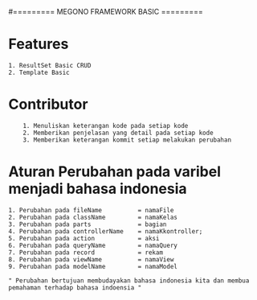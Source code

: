 #========= MEGONO FRAMEWORK BASIC =========
# Features
	1. ResultSet Basic CRUD
	2. Template Basic
# Contributor
		1. Menuliskan keterangan kode pada setiap kode
		2. Memberikan penjelasan yang detail pada setiap kode
		3. Memberikan keterangan kommit setiap melakukan perubahan
		
# Aturan Perubahan pada varibel menjadi bahasa indonesia
	1. Perubahan pada fileName 			= namaFile
	2. Perubahan pada className 		= namaKelas
	3. Perubahan pada parts 			= bagian
	4. Perubahan pada controllerName 	= namaKkontroller;
	5. Perubahan pada action 			= aksi
	6. Perubahan pada queryName			= namaQuery
	7. Perubahan pada record			= rekam
	8. Perubahan pada viewName			= namaView
	9. Perubahan pada modelName			= namaModel
	
	" Perubahan bertujuan membudayakan bahasa indonesia kita dan membua pemahaman terhadap bahasa indoensia "

	
